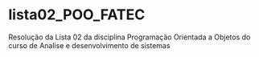 # lista02_POO_FATEC
Resolução da Lista 02 da disciplina Programação Orientada a Objetos  do curso de Analise e desenvolvimento de sistemas 
